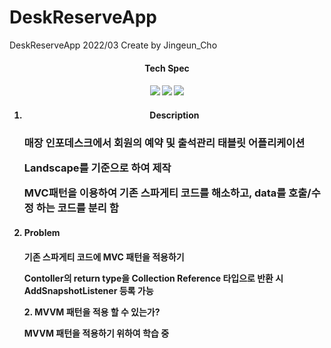 # DeskReserveApp
DeskReserveApp
2022/03
Create by Jingeun_Cho

<h4 align="center"> Tech Spec <h4>
<p align="center">
  <img src="https://img.shields.io/badge/Android-3DDC84?style=for-the-badge&logoColor=white&logo=android">
  <img src="https://img.shields.io/badge/Kotlin-7F52FF?style=for-the-badge&logoColor=white&logo=kotlin">
  <img src="https://img.shields.io/badge/Firebase-FFCA28?style=for-the-badge&logoColor=white&logo=firebase">
</p>
  
  
  
<ol>
  <li>
      <h4 align="center"> Description <h3>
      <p"> 매장 인포데스크에서 회원의 예약 및 출석관리 태블릿 어플리케이션 </p>
      <p> Landscape를 기준으로 하여 제작 </p>
      <p> MVC패턴을 이용하여 기존 스파게티 코드를 해소하고, data를 호출/수정 하는 코드를 분리 함</p>
  </li>
   <li>
     <h4> Problem <h4>
      <p> 기존 스파게티 코드에 MVC 패턴을 적용하기 </p> 
      <p> Contoller의 return type을 Collection Reference 타입으로 반환 시 AddSnapshotListener 등록 가능 </p>
      <p> 2. MVVM 패턴을 적용 할 수 있는가? </p> 
      <p> MVVM 패턴을 적용하기 위하여 학습 중 </p>
   </li>
</ol>

<br/>

